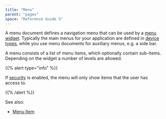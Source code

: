 ```yaml
---
title: "Menu"
parent: "pages"
space: "Reference Guide 5"
---
```



A menu document defines a navigation menu that can be used by a [menu widget](menu-widgets). Typically the main menus for your application are defined in [device types](device-type), while you use menu documents for auxiliary menus, e.g. a side bar.

A menu consists of a list of menu items, which optionally contain sub-items. Depending on the widget a number of levels are allowed.

{{% alert type="info" %}}

If [security](project-security) is enabled, the menu will only show items that the user has access to.

{{% /alert %}}

See also:

*   [Menu Item](menu-item)
